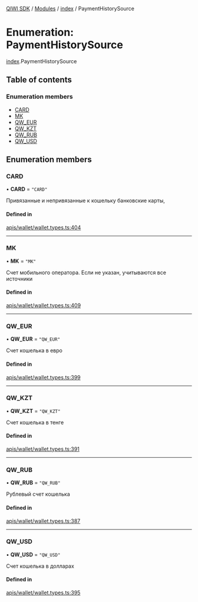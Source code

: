 [QIWI SDK](../README.md) / [Modules](../modules.md) / [index](../modules/index.md) / PaymentHistorySource

# Enumeration: PaymentHistorySource

[index](../modules/index.md).PaymentHistorySource

## Table of contents

### Enumeration members

- [CARD](index.PaymentHistorySource.md#card)
- [MK](index.PaymentHistorySource.md#mk)
- [QW\_EUR](index.PaymentHistorySource.md#qw_eur)
- [QW\_KZT](index.PaymentHistorySource.md#qw_kzt)
- [QW\_RUB](index.PaymentHistorySource.md#qw_rub)
- [QW\_USD](index.PaymentHistorySource.md#qw_usd)

## Enumeration members

### CARD

• **CARD** = `"CARD"`

Привязанные и непривязанные к кошельку банковские
карты,

#### Defined in

[apis/wallet/wallet.types.ts:404](https://github.com/AlexXanderGrib/node-qiwi-sdk/blob/05e2fb8/src/apis/wallet/wallet.types.ts#L404)

___

### MK

• **MK** = `"MK"`

Счет мобильного оператора. Если не указан, учитываются
все источники

#### Defined in

[apis/wallet/wallet.types.ts:409](https://github.com/AlexXanderGrib/node-qiwi-sdk/blob/05e2fb8/src/apis/wallet/wallet.types.ts#L409)

___

### QW\_EUR

• **QW\_EUR** = `"QW_EUR"`

Счет кошелька в евро

#### Defined in

[apis/wallet/wallet.types.ts:399](https://github.com/AlexXanderGrib/node-qiwi-sdk/blob/05e2fb8/src/apis/wallet/wallet.types.ts#L399)

___

### QW\_KZT

• **QW\_KZT** = `"QW_KZT"`

Счет кошелька в тенге

#### Defined in

[apis/wallet/wallet.types.ts:391](https://github.com/AlexXanderGrib/node-qiwi-sdk/blob/05e2fb8/src/apis/wallet/wallet.types.ts#L391)

___

### QW\_RUB

• **QW\_RUB** = `"QW_RUB"`

Рублевый счет кошелька

#### Defined in

[apis/wallet/wallet.types.ts:387](https://github.com/AlexXanderGrib/node-qiwi-sdk/blob/05e2fb8/src/apis/wallet/wallet.types.ts#L387)

___

### QW\_USD

• **QW\_USD** = `"QW_USD"`

Счет кошелька в долларах

#### Defined in

[apis/wallet/wallet.types.ts:395](https://github.com/AlexXanderGrib/node-qiwi-sdk/blob/05e2fb8/src/apis/wallet/wallet.types.ts#L395)
